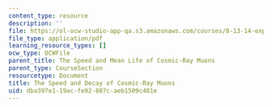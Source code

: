 ```yaml
---
content_type: resource
description: ''
file: https://ol-ocw-studio-app-qa.s3.amazonaws.com/courses/8-13-14-experimental-physics-i-ii-junior-lab-fall-2016-spring-2017/dba397e119acfe92807caeb1509c401e_MIT8_13-14F16-S17exp14.pdf
file_type: application/pdf
learning_resource_types: []
ocw_type: OCWFile
parent_title: The Speed and Mean Life of Cosmic-Ray Muons
parent_type: CourseSection
resourcetype: Document
title: The Speed and Decay of Cosmic-Ray Muons
uid: dba397e1-19ac-fe92-807c-aeb1509c401e
---
```

